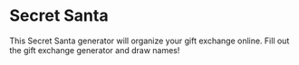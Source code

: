 # Secret Santa
This Secret Santa generator will organize your gift exchange online. Fill out the gift exchange generator and draw names!
